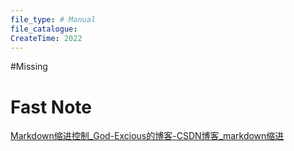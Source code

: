 ```yaml
---
file_type: # Manual
file_catalogue:
CreateTime: 2022
---
```


#Missing 

# Fast Note
[Markdown缩进控制_God-Excious的博客-CSDN博客_markdown缩进](https://blog.csdn.net/qq_44220418/article/details/115014386)
